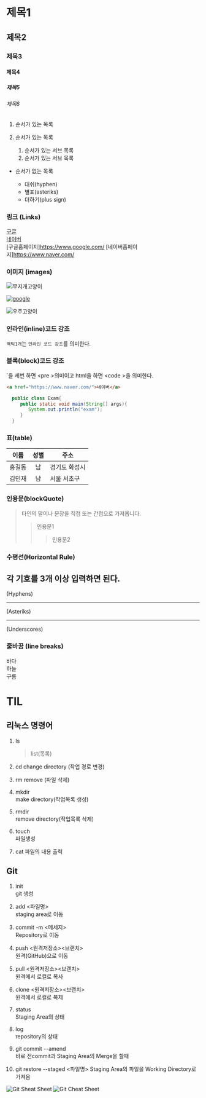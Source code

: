 # 제목1

## 제목2

### 제목3

#### 제목4

##### 제목5

###### 제목6

1. 순서가 있는 목록
2. 순서가 있는 목록

   1. 순서가 있는 서브 목록
   2. 순서가 있는 서브 목록

- 순서가 없는 목록

  - 대쉬(hyphen)

  * 별표(asteriks)

  - 더하기(plus sign)

### 링크 (Links)

[구글](https://www.google.com/)  
[네이버](https://www.naver.com)  
[구글홈페이지]<https://www.google.com/>
[네이버홈페이지]<https://www.naver.com/>

### 이미지 (images)

![무지개고양이](https://cdn.aitimes.kr/news/photo/202303/27617_41603_044.jpg)

[![google](https://as2.ftcdn.net/v2/jpg/05/56/64/63/1000_F_556646398_8IJsoryuJUH8KTM3MI7ZuBxQOuXY5603.jpg)](https://www.google.com)

![우주고양이](https://i.etsystatic.com/30429057/r/il/ff7ada/4630539197/il_fullxfull.4630539197_gdbg.jpg)

### 인라인(inline)코드 강조

`백틱1개`는 `인라인 코드 강조`를 의미한다.

### 블록(block)코드 강조

`을 세번 하면 <pre \>의미이고 html을 하면 <code \>을 의미한다.

```html
<a href="https://www.naver.com/">네이버</a>
```

```java
  public class Exam{
     public static void main(String[] args){
        System.out.println("exam");
     }
  }
```

### 표(table)

| 이름   | 성별 | 주소          |
| ------ | :--: | ------------- |
| 홍길동 |  남  | 경기도 화성시 |
| 김민재 |  남  | 서울 서초구   |

### 인용문(blockQuote)

> 타인의 말이나 문장을 직접 또는 간접으로 가져옵니다.
>
> > 인용문1
> >
> > > 인용문2

### 수평선(Horizontal Rule)

## 각 기호를 3개 이상 입력하면 된다.

(Hyphens)

---

(Asteriks)

---

(Underscores)

### 줄바꿈 (line breaks)

바다<br>
하늘<!--띄어쓰기 2번 이상-->  
구름

# TIL

## 리눅스 명령어

1. ls

   > list(목록)

2. cd
   change directory (작업 경로 변경)

3. rm
   remove (파일 삭제)

4. mkdir  
   make directory(작업목록 생성)

5. rmdir  
   remove directory(작업목록 삭제)

6. touch  
   파일생성

7. cat
   파일의 내용 출력

## Git

1. init  
   git 생성
2. add <파일명>  
   staging area로 이동
3. commit -m <메세지>  
   Repository로 이동
4. push <원격저장소><브랜치>  
   원격(GitHub)으로 이동
5. pull <원격저장소><브랜치>  
   원격에서 로컬로 복사
6. clone <원격저장소><브랜치>  
   원격에서 로컬로 복제

7. status  
   Staging Area의 상태
8. log  
   repository의 상태

9. git commit --amend  
   바로 전commit과 Staging Area의 Merge을 할때
10. git restore --staged <파일명>
    Staging Area의 파일을 Working Directory로 가져옴

![Git Sheat Sheet](asset/gitcheatsheet.gif)
![Git Cheat Sheet](https://intellipaat.com/mediaFiles/2019/03/Git-Cheat-Sheet.jpg)
